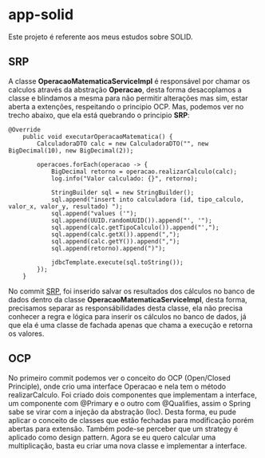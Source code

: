 # app-solid
Este projeto é referente aos meus estudos sobre SOLID.

## SRP
A classe **OperacaoMatematicaServiceImpl** é responsável por chamar os calculos através da abstração **Operacao**, desta forma desacoplamos a classe e blindamos a mesma 
para não permitir alterações mas sim, estar aberta a extenções, respeitando o principio OCP. Mas, podemos ver no trecho abaixo, que ela está quebrando o principio **SRP**:

```
@Override
	public void executarOperacaoMatematica() {
		CalculadoraDTO calc = new CalculadoraDTO("", new BigDecimal(10), new BigDecimal(2));
		
		operacoes.forEach(operacao -> {
			BigDecimal retorno = operacao.realizarCalculo(calc);
			log.info("Valor calculado: {}", retorno);
			
			StringBuilder sql = new StringBuilder();
			sql.append("insert into calculadora (id, tipo_calculo, valor_x, valor_y, resultado) ");
			sql.append("values ('");
			sql.append(UUID.randomUUID()).append("', '");
			sql.append(calc.getTipoCalculo()).append("',");
			sql.append(calc.getX()).append(",");
			sql.append(calc.getY()).append(",");
			sql.append(retorno).append(")");
			
			jdbcTemplate.execute(sql.toString());
		});
	}
```

No commit [SRP](https://github.com/guigomes91/app-solid/commit/b915013f2ce0c2241a0f3c00b525afbd60cdbb98), foi inserido salvar os resultados dos cálculos no banco de dados dentro da classe **OperacaoMatematicaServiceImpl**, desta forma, precisamos
separar as responsábilidades desta classe, ela não precisa conhecer a regra e lógica para inserir os cálculos no banco de dados, já que ela é uma classe de fachada apenas que chama a execução e retorna os valores.

## OCP
No primeiro commit podemos ver o conceito do OCP (Open/Closed Principle), onde crio uma interface Operacao e nela tem o método realizarCalculo.
Foi criado dois componentes que implementam a interface, um componente com @Primary e o outro com @Qualifies, assim o Spring sabe se virar com a injeção da 
abstração (Ioc).
Desta forma, eu pude aplicar o conceito de classes que estão fechadas para modificação porém abertas para extensão. Também pode-se perceber que um strategy é aplicado
como design pattern. Agora se eu quero calcular uma multiplicação, basta eu criar uma nova classe e implementar a interface.

